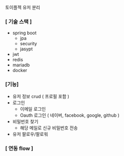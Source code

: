 토이플젝 유저 분리

### [ 기술 스택 ]
 - spring boot
    - jpa
    - security
    - jasypt
 - jwt
 - redis
 - mariadb
 - docker
 
### [기능]

 - 유저 정보 crud ( 프로필 포함 )
 - 로그인 
    - 이메일 로그인
    - Oauth 로그인 ( 네이버, facebook, google, github )
 - 비밀번호 찾기 
    - 해당 메일로 신규 비밀번호 전송
 - 유저 팔로우/팔로워
 
 ### [ 연동 flow ]
  
